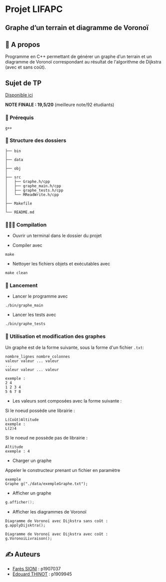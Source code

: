 # Projet LIFAPC
## Graphe d’un terrain et diagramme de Voronoï

## 🧐 A propos
Programme en C++ permettant de générer un graphe d’un terrain et un diagramme de Voronoï correspondant au résultat de l'algorithme de Dijkstra (avec et sans coût).


## Sujet de TP
[Disponible ici](https://perso.liris.cnrs.fr/raphaelle.chaine/COURS/LIFAP6/tp09-voronoi.pdf "Sujet du TP noté")

**NOTE FINALE : 19,5/20** (meilleure note/92 étudiants)



### 🏁 Prérequis
`g++`

### 📁 Structure des dossiers
```
├── bin
│
├── data
│
├── obj
│
├── src
│   ├── Graphe.h/cpp
│   ├── graphe_main.h/cpp
│   ├── graphe_tests.h/cpp
│   └── MReadWrite.h/cpp
│
├── Makefile
│
└── README.md
```

### 👨🏻‍💻 Compilation

- Ouvrir un terminal dans le dossier du projet

- Compiler avec
```
make
```  

- Nettoyer les fichiers objets et exécutables avec
```
make clean
``` 

### 🚀 Lancement

- Lancer le programme avec
```
./bin/graphe_main
```

- Lancer les tests avec
```
./bin/graphe_tests
```


### 📝 Utilisation et modification des graphes
Un graphe est de la forme suivante, sous la forme d'un fichier `.txt`:
```
nombre_lignes nombre_colonnes
valeur valeur ... valeur
...
valeur valeur ... valeur

exemple : 
2 4
1 2 3 4
5 6 7 8
```

- Les valeurs sont composées avec la forme suivante :


Si le noeud possède une librairie :
```
L(Coût)Altitude
exemple :
L(2)4
```

Si le noeud ne possède pas de librairie :
```
Altitude
exemple : 4
```

- Charger un graphe

Appeler le constructeur prenant un fichier en paramètre
```
exemple
Graphe g("./data/exempleGraphe.txt");
```

- Afficher un graphe
```cpp
g.afficher();
```

- Afficher les diagrammes de Voronoï
```
Diagramme de Voronoï avec Dijkstra sans coût :
g.applyDijsktra(); 

Diagramme de Voronoï avec Dijkstra avec coût :
g.VoronoiLivraison();
```



## ✍️ Auteurs <a name = "authors"></a>

- [Farès SIONI](https://github.com/fsioni) : p1907037
- [Edouard THINOT](https://forge.univ-lyon1.fr/p1909945) : p1909945

